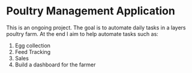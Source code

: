 # Poultry Management Application

This is an ongoing project. The goal is to automate daily tasks in a layers poultry farm. At the end I aim to help automate tasks such as:
1. Egg collection
2. Feed Tracking
3. Sales
4. Build a dashboard for the farmer

